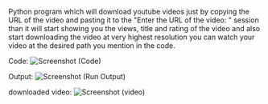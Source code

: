 Python program which will download youtube videos just by copying the URL of the video and pasting it to the "Enter the URL of the video: " session than it will start showing you the views, title and rating of the video and also start downloading the video at very highest resolution you can watch your video at the desired path you mention in the code.



Code:
![Screenshot (Code)](https://user-images.githubusercontent.com/94005086/143908469-9f54ca81-28b2-47d1-af67-5a712d05e085.PNG)

Output:
![Screenshot (Run Output)](https://user-images.githubusercontent.com/94005086/143908482-30d59e25-5f9b-4aa2-9f3c-1090c2b3ddff.PNG)

downloaded video:
![Screenshot (video)](https://user-images.githubusercontent.com/94005086/143908491-631eebe8-968d-4694-8173-09958f5fd009.PNG)

